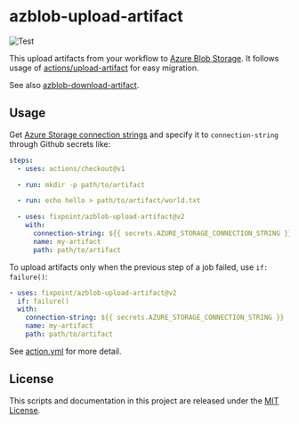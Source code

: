 # azblob-upload-artifact

![Test](https://github.com/fixpoint/azblob-upload-artifact/workflows/Test/badge.svg)

This upload artifacts from your workflow to [Azure Blob Storage](https://azure.microsoft.com/ja-jp/services/storage/blobs/).
It follows usage of [actions/upload-artifact](https://github.com/actions/upload-artifact) for easy migration.

See also [azblob-download-artifact](https://github.com/fixpoint/azblob-download-artifact).

## Usage

Get [Azure Storage connection strings](https://docs.microsoft.com/en-us/azure/storage/common/storage-configure-connection-string) and specify it to `connection-string` through Github secrets like:

```yaml
steps:
  - uses: actions/checkout@v1

  - run: mkdir -p path/to/artifact

  - run: echo hello > path/to/artifact/world.txt

  - uses: fixpoint/azblob-upload-artifact@v2
    with:
      connection-string: ${{ secrets.AZURE_STORAGE_CONNECTION_STRING }}
      name: my-artifact
      path: path/to/artifact
```

To upload artifacts only when the previous step of a job failed, use `if: failure()`:

```yaml
- uses: fixpoint/azblob-upload-artifact@v2
  if: failure()
  with:
    connection-string: ${{ secrets.AZURE_STORAGE_CONNECTION_STRING }}
    name: my-artifact
    path: path/to/artifact
```

See [action.yml](./action.yml) for more detail.

## License

This scripts and documentation in this project are released under the [MIT License](./LICENSE).
